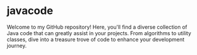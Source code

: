 # javacode
Welcome to my GitHub repository! Here, you'll find a diverse collection of Java code that can greatly assist in your projects. From algorithms to utility classes, dive into a treasure trove of code to enhance your development journey.

